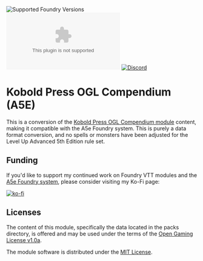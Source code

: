 ![Supported Foundry Versions](https://img.shields.io/endpoint?url=https://foundryshields.com/version?url=https://github.com/Pjb518/a5e-kobold-press-ogl/releases/latest/download/module.json&color=blue)
![Latest Release Download Count](https://img.shields.io/github/downloads/Pjb518/a5e-kobold-press-ogl/latest/a5e-kobold-press-ogl.zip)
[![Discord](https://img.shields.io/discord/957965481455788032?label=A5e%20Foundry%20Discord)](https://discord.gg/XtkZ6RkN9E)

# Kobold Press OGL Compendium (A5E)

This is a conversion of the [Kobold Press OGL Compendium module](https://foundryvtt.com/packages/koboldpressogl) content, making it compatible with the A5e Foundry system. This is purely a data format conversion, and no spells or monsters have been adjusted for the Level Up Advanced 5th Edition rule set.

## Funding

If you'd like to support my continued work on Foundry VTT modules and the [A5e Foundry system](https://foundryvtt.com/packages/a5e), please consider visiting my Ko-Fi page: 

[![ko-fi](https://ko-fi.com/img/githubbutton_sm.svg)](https://ko-fi.com/philbest)

## Licenses

The content of this module, specifically the data located in the packs directory, is offered and may be used under the terms of the [Open Gaming License v1.0a](https://github.com/Pjb518/a5e-kobold-press-ogl/blob/main/OGL.md).

The module software is distributed under the [MIT License](https://mit-license.org/).

